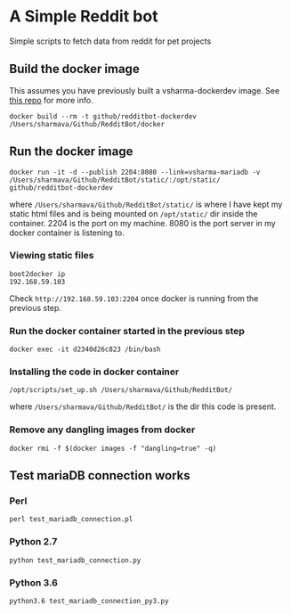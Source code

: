 # A Simple Reddit bot
Simple scripts to fetch data from reddit for pet projects

## Build the docker image
This assumes you have previously built a vsharma-dockerdev image. See [this repo](docker-dev/blob/master/README.md) for more info.

```
docker build --rm -t github/redditbot-dockerdev /Users/sharmava/Github/RedditBot/docker
```

## Run the docker image
```
docker run -it -d --publish 2204:8080 --link=vsharma-mariadb -v /Users/sharmava/Github/RedditBot/static/:/opt/static/ github/redditbot-dockerdev
```
where ```/Users/sharmava/Github/RedditBot/static/``` is where I have kept my static html files and is being mounted on ```/opt/static/``` dir inside the container.
2204 is the port on my machine.
8080 is the port server in my docker container is listening to.

### Viewing static files
```
boot2docker ip
192.168.59.103
```
Check ```http://192.168.59.103:2204``` once docker is running from the previous step.

### Run the docker container started in the previous step
```
docker exec -it d2340d26c823 /bin/bash
```

### Installing the code in docker container
```
/opt/scripts/set_up.sh /Users/sharmava/Github/RedditBot/
```
where ```/Users/sharmava/Github/RedditBot/``` is the dir this code is present.

### Remove any dangling images from docker
```
docker rmi -f $(docker images -f "dangling=true" -q)
```

## Test mariaDB connection works
### Perl
``` 
perl test_mariadb_connection.pl
```
### Python 2.7
``` 
python test_mariadb_connection.py
```
### Python 3.6
```
python3.6 test_mariadb_connection_py3.py
```


